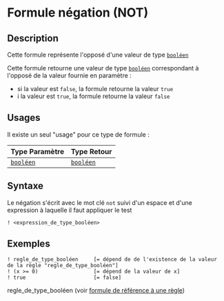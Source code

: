 # Formule négation (NOT)
## Description
Cette formule représente l'opposé d'une valeur de type [`booléen`][valeur-de-retour]

Cette formule retourne une valeur de type [`booléen`][valeur-de-retour] correspondant à l'opposé de la valeur fournie en paramètre :
- si la valeur est `false`, la formule retourne la valeur `true`
- i la valeur est `true`, la formule retourne la valeur `false`

## Usages
Il existe un seul "usage" pour ce type de formule :

|Type Paramètre|Type Retour|
|--------------|-----------|
|[`booléen`][valeur-de-retour]|[`booléen`][valeur-de-retour]|

## Syntaxe
Le négation s'écrit avec le mot clé `not` suivi d'un espace et d'une expression à laquelle il faut appliquer le test

    ! <expression_de_type_booléen>

## Exemples
    ! regle_de_type_booléen     [= dépend de de l'existence de la valeur de la règle "regle_de_type_booléen"]
    ! (x >= 0)                  [= dépend de la valeur de x]
    ! true                      [= false]

regle_de_type_booléen (voir [formule de référence à une règle][formule-reference-regle])
    

[valeur-de-retour]: ../lexique.md#valeur-de-retour
[formule-reference-regle]: rule_reference.md 